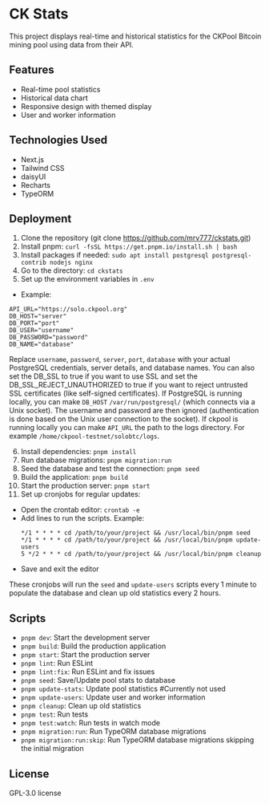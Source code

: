 # CK Stats

This project displays real-time and historical statistics for the CKPool Bitcoin mining pool using data from their API.

## Features

- Real-time pool statistics
- Historical data chart
- Responsive design with themed display
- User and worker information

## Technologies Used

- Next.js
- Tailwind CSS
- daisyUI
- Recharts
- TypeORM

## Deployment

1. Clone the repository (git clone https://github.com/mrv777/ckstats.git)
2. Install pnpm: `curl -fsSL https://get.pnpm.io/install.sh | bash`
3. Install packages if needed: `sudo apt install postgresql postgresql-contrib nodejs nginx`
4. Go to the directory: `cd ckstats`
5. Set up the environment variables in `.env`
  - Example:
   ```
   API_URL="https://solo.ckpool.org"
   DB_HOST="server"
   DB_PORT="port"
   DB_USER="username"
   DB_PASSWORD="password"
   DB_NAME="database"
   ```
   Replace `username`, `password`, `server`, `port`, `database` with your actual PostgreSQL credentials, server details, and database names.
   You can also set the DB_SSL to true if you want to use SSL and set the DB_SSL_REJECT_UNAUTHORIZED to true if you want to reject untrusted SSL certificates (like self-signed certificates).
   If PostgreSQL is running locally, you can make `DB_HOST` `/var/run/postgresql/` (which connects via a Unix socket).  The username and password are then ignored (authentication is done based on the Unix user connection to the socket).
   If ckpool is running locally you can make `API_URL` the path to the logs directory.  For example `/home/ckpool-testnet/solobtc/logs`.
   
6. Install dependencies: `pnpm install`
7. Run database migrations: `pnpm migration:run`
8. Seed the database and test the connection: `pnpm seed`
9. Build the application: `pnpm build`
10. Start the production server: `pnpm start`
11. Set up cronjobs for regular updates:
   - Open the crontab editor: `crontab -e`
   - Add lines to run the scripts.  Example:
     ```
     */1 * * * * cd /path/to/your/project && /usr/local/bin/pnpm seed
     */1 * * * * cd /path/to/your/project && /usr/local/bin/pnpm update-users
     5 */2 * * * cd /path/to/your/project && /usr/local/bin/pnpm cleanup
     ```
   - Save and exit the editor
   
   These cronjobs will run the `seed` and `update-users` scripts every 1 minute to populate the database and clean up old statistics every 2 hours.


## Scripts

- `pnpm dev`: Start the development server
- `pnpm build`: Build the production application
- `pnpm start`: Start the production server
- `pnpm lint`: Run ESLint
- `pnpm lint:fix`: Run ESLint and fix issues
- `pnpm seed`: Save/Update pool stats to database
- `pnpm update-stats`: Update pool statistics #Currently not used
- `pnpm update-users`: Update user and worker information
- `pnpm cleanup`: Clean up old statistics
- `pnpm test`: Run tests
- `pnpm test:watch`: Run tests in watch mode
- `pnpm migration:run`: Run TypeORM database migrations
- `pnpm migration:run:skip`: Run TypeORM database migrations skipping the initial migration

## License

GPL-3.0 license
